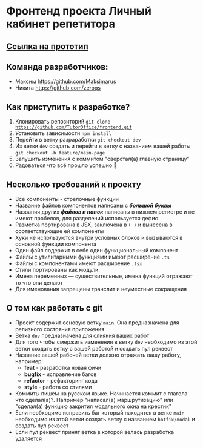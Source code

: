 # Фронтенд проекта Личный кабинет репетитора

## [Ссылка на прототип](https://tutoroffice.github.io/TutorOffice-frontend/)

## Команда разработчиков:

- Максим https://github.com/Maksimarus
- Никита https://github.com/zeroqs

## Как приступить к разработке?

1. Клонировать репозиторий <code>git clone https://github.com/TutorOffice/frontend.git</code>
2. Установить зависимости <code>npm install</code>
3. Перейти в ветку разраработки <code>git checkout dev</code>
4. Из ветки <code>dev</code> создать и перейти в ветку с названием вашей работы <code>git checkout -b feature/main-page</code>
5. Запушить изменения с коммитом "сверстал(а) главную страницу"
6. Радоваться что всё прошло успешно :tada:

## Несколько требований к проекту

- Все компоненты - стрелочные функции
- Название файлов компонентов написаны с **_большой буквы_**
- Названия других **_файлов и папок_** написаны в нижнем регистре и не имеют пробелов, для разделений используется дефис
- Разметка портирована в JSX, заключена в <code>( )</code> и вынесена в соответствующие ей компоненты
- Хуки не используются внутри условных блоков и вызываются в основной функции компонента
- Один файл содержит в себе один функциональный компонент
- Файлы с утилитарными функциями имеют расширение <code>.ts</code>
- Файлы с компонентами имеют расширение <code>.tsx</code>
- Стили портированы как модули.
- Имена переменных — существительные, имена функций отражают то что они делают
- Для именования запрещены транслит и неуместные сокращения

## О том как работать с git

- Проект содержит основую ветку <code>main</code>. Она предназначена для релизного состояния приложения
- Ветка <code>dev</code> предназначена для слияния ваших работ
- Для того чтобы смержить изменения в ветку <code>dev</code> необходимо из этой ветки создать ветку с вашей работой и создать пул реквест
- Название вашей рабочей ветки должно отражать вашу работу, например:
  - **feat** - разработка новая фичи
  - **bugfix** - исправление багов
  - **refactor** - рефакторинг кода
  - **style** - работа со стилями
- Коммиты пишем на русском языке. Начинается коммит с глагола что сделал(а)?. Например "написал(а) маршрутизацию" или "сделал(а) функцию закрития модального окна на крестик"
- Если необходимо исправить баг который находится в ветке <code>main</code> необходимо из этой ветки создать ветку с названием <code>hotfix/modal</code> и создать пул реквест
- Если пул реквест принят ветка в которой велась разработка удаляется
